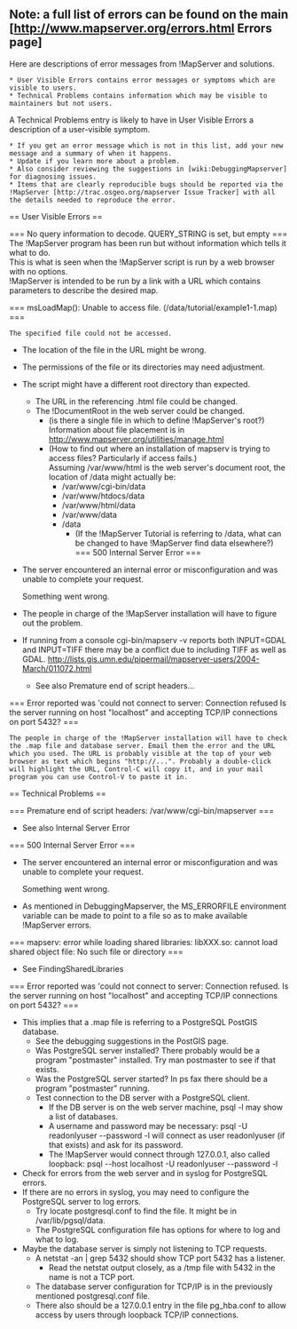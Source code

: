 Note: a full list of errors can be found on the main [http://www.mapserver.org/errors.html Errors page]                                                                                                                                                                                                                                                                                             
----                                                                                                                                                                                                                                                                                                                                                                                                
Here are descriptions of error messages from !MapServer and solutions.                                                                                                                                                                                                                                                                                                                              
                                                                                                                                                                                                                                                                                                                                                                                                    
    * User Visible Errors contains error messages or symptoms which are visible to users.                                                                                                                                                                                                                                                                                                           
    * Technical Problems contains information which may be visible to maintainers but not users.                                                                                                                                                                                                                                                                                                    
                                                                                                                                                                                                                                                                                                                                                                                                    
A Technical Problems entry is likely to have in User Visible Errors a description of a user-visible symptom.                                                                                                                                                                                                                                                                                        
                                                                                                                                                                                                                                                                                                                                                                                                    
    * If you get an error message which is not in this list, add your new message and a summary of when it happens.                                                                                                                                                                                                                                                                                 
    * Update if you learn more about a problem.                                                                                                                                                                                                                                                                                                                                                     
    * Also consider reviewing the suggestions in [wiki:DebuggingMapserver] for diagnosing issues.                                                                                                                                                                                                                                                                                                   
    * Items that are clearly reproducible bugs should be reported via the !MapServer [http://trac.osgeo.org/mapserver Issue Tracker] with all the details needed to reproduce the error.                                                                                                                                                                                                            
                                                                                                                                                                                                                                                                                                                                                                                                    
== User Visible Errors ==                                                                                                                                                                                                                                                                                                                                                                           
                                                                                                                                                                                                                                                                                                                                                                                                    
=== No query information to decode. QUERY_STRING is set, but empty ===                                                                                                                                                                                                                                                                                                                              
    The !MapServer program has been run but without information which tells it what to do.                                                                                                                                                                                                                                                                                                          
    This is what is seen when the !MapServer script is run by a web browser with no options.                                                                                                                                                                                                                                                                                                        
    !MapServer is intended to be run by a link with a URL which contains parameters to describe the desired map.                                                                                                                                                                                                                                                                                    
                                                                                                                                                                                                                                                                                                                                                                                                    
=== msLoadMap(): Unable to access file. (/data/tutorial/example1-1.map) ===                                                                                                                                                                                                                                                                                                                         
                                                                                                                                                                                                                                                                                                                                                                                                    
    The specified file could not be accessed.                                                                                                                                                                                                                                                                                                                                                       
                                                                                                                                                                                                                                                                                                                                                                                                    
  * The location of the file in the URL might be wrong.                                                                                                                                                                                                                                                                                                                                             
  * The permissions of the file or its directories may need adjustment.                                                                                                                                                                                                                                                                                                                             
  * The script might have a different root directory than expected.                                                                                                                                                                                                                                                                                                                                 
    * The URL in the referencing .html file could be changed.                                                                                                                                                                                                                                                                                                                                       
    * The !DocumentRoot in the web server could be changed.                                                                                                                                                                                                                                                                                                                                         
      * (is there a single file in which to define !MapServer's root?)                                                                                                                                                                                                                                                                                                                              
          Information about file placement is in http://www.mapserver.org/utilities/manage.html                                                                                                                                                                                                                                                                                                     
      * (How to find out where an installation of mapserv is trying to access files? Particularly if access fails.)                                                                                                                                                                                                                                                                                 
        Assuming /var/www/html is the web server's document root, the location of /data might actually be:                                                                                                                                                                                                                                                                                          
        * /var/www/cgi-bin/data                                                                                                                                                                                                                                                                                                                                                                     
        * /var/www/htdocs/data                                                                                                                                                                                                                                                                                                                                                                      
        * /var/www/html/data                                                                                                                                                                                                                                                                                                                                                                        
        * /var/www/data                                                                                                                                                                                                                                                                                                                                                                             
        * /data                                                                                                                                                                                                                                                                                                                                                                                     
          * (If the !MapServer Tutorial is referring to /data, what can be changed to have !MapServer find data elsewhere?)                                                                                                                                                                                                                                                                         
=== 500 Internal Server Error ===                                                                                                                                                                                                                                                                                                                                                                   
                                                                                                                                                                                                                                                                                                                                                                                                    
  * The server encountered an internal error or misconfiguration and was unable to complete your request.                                                                                                                                                                                                                                                                                           
                                                                                                                                                                                                                                                                                                                                                                                                    
    Something went wrong.                                                                                                                                                                                                                                                                                                                                                                           
                                                                                                                                                                                                                                                                                                                                                                                                    
  * The people in charge of the !MapServer installation will have to figure out the problem.                                                                                                                                                                                                                                                                                                        
  * If running from a console cgi-bin/mapserv -v reports both INPUT=GDAL and INPUT=TIFF there may be a conflict due to including TIFF as well as GDAL. http://lists.gis.umn.edu/pipermail/mapserver-users/2004-March/011072.html                                                                                                                                                                    
    * See also Premature end of script headers...                                                                                                                                                                                                                                                                                                                                                   
                                                                                                                                                                                                                                                                                                                                                                                                    
=== Error reported was 'could not connect to server: Connection refused Is the server running on host "localhost" and accepting TCP/IP connections on port 5432? ===                                                                                                                                                                                                                                
                                                                                                                                                                                                                                                                                                                                                                                                    
    The people in charge of the !MapServer installation will have to check the .map file and database server. Email them the error and the URL which you used. The URL is probably visible at the top of your web browser as text which begins "http://...". Probably a double-click will highlight the URL, Control-C will copy it, and in your mail program you can use Control-V to paste it in. 
                                                                                                                                                                                                                                                                                                                                                                                                    
== Technical Problems ==                                                                                                                                                                                                                                                                                                                                                                            
                                                                                                                                                                                                                                                                                                                                                                                                    
=== Premature end of script headers: /var/www/cgi-bin/mapserver ===                                                                                                                                                                                                                                                                                                                                 
                                                                                                                                                                                                                                                                                                                                                                                                    
  * See also Internal Server Error                                                                                                                                                                                                                                                                                                                                                                  
                                                                                                                                                                                                                                                                                                                                                                                                    
=== 500 Internal Server Error ===                                                                                                                                                                                                                                                                                                                                                                   
                                                                                                                                                                                                                                                                                                                                                                                                    
  * The server encountered an internal error or misconfiguration and was unable to complete your request.                                                                                                                                                                                                                                                                                           
                                                                                                                                                                                                                                                                                                                                                                                                    
    Something went wrong.                                                                                                                                                                                                                                                                                                                                                                           
                                                                                                                                                                                                                                                                                                                                                                                                    
  * As mentioned in DebuggingMapserver, the MS_ERRORFILE environment variable can be made to point to a file so as to make available !MapServer errors.                                                                                                                                                                                                                                             
                                                                                                                                                                                                                                                                                                                                                                                                    
=== mapserv: error while loading shared libraries: libXXX.so: cannot load shared object file: No such file or directory ===                                                                                                                                                                                                                                                                         
                                                                                                                                                                                                                                                                                                                                                                                                    
  * See FindingSharedLibraries                                                                                                                                                                                                                                                                                                                                                                      
                                                                                                                                                                                                                                                                                                                                                                                                    
=== Error reported was 'could not connect to server: Connection refused. Is the server running on host "localhost" and accepting TCP/IP connections on port 5432? ===                                                                                                                                                                                                                               
  * This implies that a .map file is referring to a PostgreSQL PostGIS database.                                                                                                                                                                                                                                                                                                                    
    * See the debugging suggestions in the PostGIS page.                                                                                                                                                                                                                                                                                                                                            
    * Was PostgreSQL server installed? There probably would be a program "postmaster" installed. Try man postmaster to see if that exists.                                                                                                                                                                                                                                                          
     * Was the PostgreSQL server started? In ps fax there should be a program "postmaster" running.                                                                                                                                                                                                                                                                                                 
     * Test connection to the DB server with a PostgreSQL client.                                                                                                                                                                                                                                                                                                                                   
       * If the DB server is on the web server machine, psql -l may show a list of databases.                                                                                                                                                                                                                                                                                                       
       * A username and password may be necessary: psql -U readonlyuser --password -l will connect as user readonlyuser (if that exists) and ask for its password.                                                                                                                                                                                                                                  
       * The !MapServer would connect through 127.0.0.1, also called loopback: psql --host localhost -U readonlyuser --password -l                                                                                                                                                                                                                                                                  
  * Check for errors from the web server and in syslog for PostgreSQL errors.                                                                                                                                                                                                                                                                                                                       
  * If there are no errors in syslog, you may need to configure the PostgreSQL server to log errors.                                                                                                                                                                                                                                                                                                
    * Try locate postgresql.conf to find the file. It might be in /var/lib/pgsql/data.                                                                                                                                                                                                                                                                                                              
    * The PostgreSQL configuration file has options for where to log and what to log.                                                                                                                                                                                                                                                                                                               
  * Maybe the database server is simply not listening to TCP requests.                                                                                                                                                                                                                                                                                                                              
    * A netstat -an | grep 5432 should show TCP port 5432 has a listener.                                                                                                                                                                                                                                                                                                                           
      * Read the netstat output closely, as a /tmp file with 5432 in the name is not a TCP port.                                                                                                                                                                                                                                                                                                    
    * The database server configuration for TCP/IP is in the previously mentioned postgresql.conf file.                                                                                                                                                                                                                                                                                             
    * There also should be a 127.0.0.1 entry in the file pg_hba.conf to allow access by users through loopback TCP/IP connections.                                                                                                                                                                                                                                                                  

